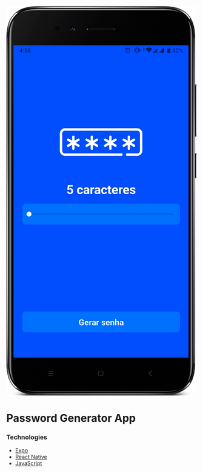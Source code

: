 ![](https://raw.githubusercontent.com/thiagotnon/Password-Generator/main/assets/screenshot.png)

# Password Generator App

### Technologies

- [Expo](https://expo.io "Expo")
- [React Native](https://reactnative.dev "React Native")
- [JavaScript](https://developer.mozilla.org/pt-BR/docs/Web/JavaScript "JavaScript")
